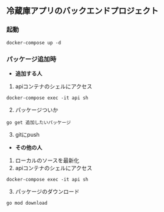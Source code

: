 ## 冷蔵庫アプリのバックエンドプロジェクト
### 起動
```
docker-compose up -d
```
### パッケージ追加時
- **追加する人**
1. apiコンテナのシェルにアクセス
```
docker-compose exec -it api sh
```
2. パッケージついか
```
go get 追加したいパッケージ
```
3. gitにpush
- **その他の人**
1. ローカルのソースを最新化
2. apiコンテナのシェルにアクセス
```
docker-compose exec -it api sh
```
3. パッケージのダウンロード
```
go mod download
```